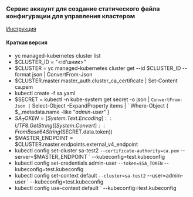 ### Сервис аккаунт для создание статического файла конфигурации для управления кластером
[Инструкция](https://cloud.yandex.ru/docs/managed-kubernetes/operations/connect/create-static-conf)

#### Краткая версия 
- yc managed-kubernetes cluster list
- $CLUSTER_ID = "<id'шник>"
- $CLUSTER = yc managed-kubernetes cluster get --id $CLUSTER_ID --format json | ConvertFrom-Json
- $CLUSTER.master.master_auth.cluster_ca_certificate | Set-Content ca.pem
- kubectl create -f sa.yaml
- $SECRET = kubectl -n kube-system get secret -o json | `
  ConvertFrom-Json | `
  Select-Object -ExpandProperty items | `
  Where-Object { $_.metadata.name -like "*admin-user*" }
- $SA_TOKEN = [System.Text.Encoding]::UTF8.GetString([System.Convert]::FromBase64String($SECRET.data.token))
- $MASTER_ENDPOINT = $CLUSTER.master.endpoints.external_v4_endpoint
- kubectl config set-cluster sa-test2 `
  --certificate-authority=ca.pem `
  --server=$MASTER_ENDPOINT `
  --kubeconfig=test.kubeconfig
- kubectl config set-credentials admin-user `
  --token=$SA_TOKEN `
  --kubeconfig=test.kubeconfig
- kubectl config set-context default `
  --cluster=sa-test2 `
  --user=admin-user `
  --kubeconfig=test.kubeconfig
- kubectl config use-context default `
  --kubeconfig=test.kubeconfig